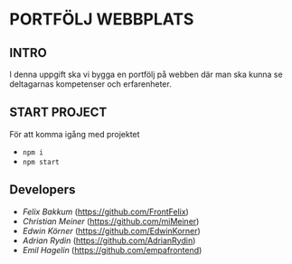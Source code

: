 # PORTFÖLJ WEBBPLATS

## INTRO
I denna uppgift ska vi bygga en portfölj på webben där man ska kunna se deltagarnas kompetenser och erfarenheter. 

## START PROJECT
För att komma igång med projektet
- `npm i`
- `npm start`

## Developers 
- _Felix Bakkum_ (https://github.com/FrontFelix)
- _Christian Meiner_ (https://github.com/miMeiner)
- _Edwin Körner_ (https://github.com/EdwinKorner)
- _Adrian Rydin_ (https://github.com/AdrianRydin)
- _Emil Hagelin_ (https://github.com/empafrontend)
